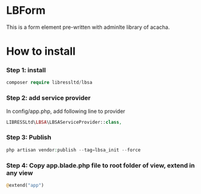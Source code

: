 # LBForm
This is a form element pre-written with adminlte library of acacha.

# How to install

### Step 1: install

```php
composer require libressltd/lbsa
```

### Step 2: add service provider

In config/app.php, add following line to provider

```php
LIBRESSLtd\LBSA\LBSAServiceProvider::class,
```

### Step 3: Publish 

```php
php artisan vendor:publish --tag=lbsa_init --force
```

### Step 4: Copy app.blade.php file to root folder of view, extend in any view

```php
@extend("app")

```
